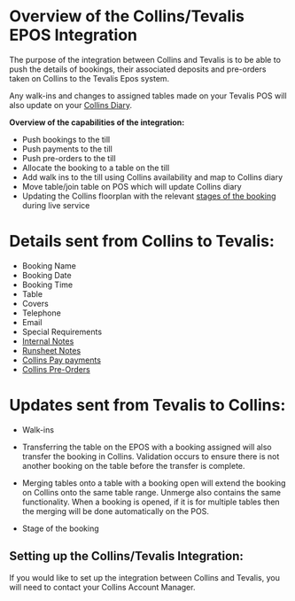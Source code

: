 # Overview of the Collins/Tevalis EPOS Integration

The purpose of the integration between Collins and Tevalis is to be able to push the details of bookings, their associated deposits and pre-orders taken on Collins to the Tevalis Epos system. 

Any walk-ins and changes to assigned tables made on your Tevalis POS will also update on your [Collins Diary](https://collins.uservoice.com/knowledgebase/articles/1174339-collins-webinars-working-your-diary-page). 

**Overview of the capabilities of the integration:**

* Push bookings to the till
* Push payments to the till
* Push pre-orders to the till
* Allocate the booking to a table on the till
* Add walk ins to the till using Collins availability and map to Collins diary
* Move table/join table on POS which will update Collins diary
* Updating the Collins floorplan with the relevant [stages of the booking](https://collins.uservoice.com/knowledgebase/articles/1867465-diary-floorplan-booking-stages) during live service 

# Details sent from Collins to Tevalis:

* Booking Name
* Booking Date
* Booking Time
* Table
* Covers
* Telephone
* Email
* Special Requirements
* [Internal Notes](https://collins.uservoice.com/knowledgebase/articles/478055-within-a-booking-enquiry-adding-internal-or-run)
* [Runsheet Notes](https://collins.uservoice.com/knowledgebase/articles/478055-within-a-booking-enquiry-adding-internal-or-run)
* [Collins Pay payments](https://collins.uservoice.com/knowledgebase/articles/560766-extra-feature-collins-pay-how-to-video)
* [Collins Pre-Orders](https://collins.uservoice.com/knowledgebase/articles/1805947-collins-pre-orders-video-how-to)

# Updates sent from Tevalis to Collins:

* Walk-ins

* Transferring the table on the EPOS with a booking assigned will also transfer the booking in Collins. Validation occurs to ensure there is not another booking on the table before the transfer is complete. 

* Merging tables onto a table with a booking open will extend the booking on Collins onto the same table range. Unmerge also contains the same functionality. When a booking is opened, if it is for multiple tables then the merging will be done automatically on the POS.

* Stage of the booking

## Setting up the Collins/Tevalis Integration:
If you would like to set up the integration between Collins and Tevalis, you will need to contact your Collins Account Manager.

